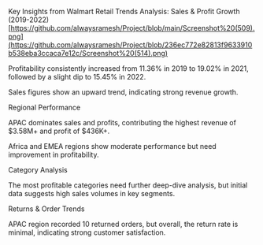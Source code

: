 Key Insights from Walmart Retail Trends Analysis:
Sales & Profit Growth (2019-2022)
[https://github.com/alwaysramesh/Project/blob/main/Screenshot%20(509).png](https://github.com/alwaysramesh/Project/blob/236ec772e82813f9633910b538eba3ccaca7e12c/Screenshot%20(514).png)

Profitability consistently increased from 11.36% in 2019 to 19.02% in 2021, followed by a slight dip to 15.45% in 2022.

Sales figures show an upward trend, indicating strong revenue growth.

Regional Performance

APAC dominates sales and profits, contributing the highest revenue of $3.58M+ and profit of $436K+.

Africa and EMEA regions show moderate performance but need improvement in profitability.

Category Analysis

The most profitable categories need further deep-dive analysis, but initial data suggests high sales volumes in key segments.

Returns & Order Trends

APAC region recorded 10 returned orders, but overall, the return rate is minimal, indicating strong customer satisfaction.

